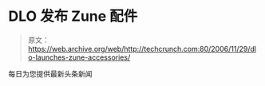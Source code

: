 # DLO 发布 Zune 配件

> 原文：<https://web.archive.org/web/http://techcrunch.com:80/2006/11/29/dlo-launches-zune-accessories/>

每日为您提供最新头条新闻